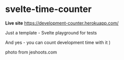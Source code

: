# svelte-time-counter

**Live site** https://development-counter.herokuapp.com/

Just a template - Svelte playground for tests

And yes - you can count development time with it )

photo from jeshoots.com 
